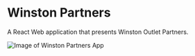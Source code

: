 # Winston Partners
A React Web application that presents Winston Outlet Partners.

![Image of Winston Partners App](https://i.imgur.com/rFLJcq1.png)
